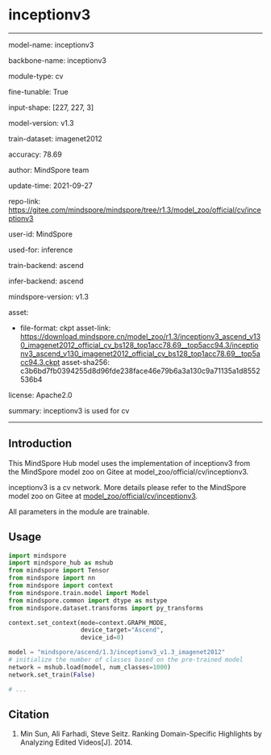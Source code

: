 # inceptionv3

---

model-name: inceptionv3

backbone-name: inceptionv3

module-type: cv

fine-tunable: True

input-shape: [227, 227, 3]

model-version: v1.3

train-dataset: imagenet2012

accuracy: 78.69

author: MindSpore team

update-time: 2021-09-27

repo-link: <https://gitee.com/mindspore/mindspore/tree/r1.3/model_zoo/official/cv/inceptionv3>

user-id: MindSpore

used-for: inference

train-backend: ascend

infer-backend: ascend

mindspore-version: v1.3

asset:

-
    file-format: ckpt
    asset-link: <https://download.mindspore.cn/model_zoo/r1.3/inceptionv3_ascend_v130_imagenet2012_official_cv_bs128_top1acc78.69__top5acc94.3/inceptionv3_ascend_v130_imagenet2012_official_cv_bs128_top1acc78.69__top5acc94.3.ckpt>
    asset-sha256: c3b6bd7fb0394255d8d96fde238face46e79b6a3a130c9a71135a1d8552536b4

license: Apache2.0

summary: inceptionv3 is used for cv

---

## Introduction

This MindSpore Hub model uses the implementation of inceptionv3 from the MindSpore model zoo on Gitee at model_zoo/official/cv/inceptionv3.

inceptionv3 is a cv network. More details please refer to the MindSpore model zoo on Gitee at [model_zoo/official/cv/inceptionv3](https://gitee.com/mindspore/mindspore/blob/r1.3/model_zoo/official/cv/inceptionv3/README.md).

All parameters in the module are trainable.

## Usage

```python
import mindspore
import mindspore_hub as mshub
from mindspore import Tensor
from mindspore import nn
from mindspore import context
from mindspore.train.model import Model
from mindspore.common import dtype as mstype
from mindspore.dataset.transforms import py_transforms

context.set_context(mode=context.GRAPH_MODE,
                    device_target="Ascend",
                    device_id=0)

model = "mindspore/ascend/1.3/inceptionv3_v1.3_imagenet2012"
# initialize the number of classes based on the pre-trained model
network = mshub.load(model, num_classes=1000)
network.set_train(False)

# ...
```

## Citation

1. Min Sun, Ali Farhadi, Steve Seitz. Ranking Domain-Specific Highlights by Analyzing Edited Videos[J]. 2014.
